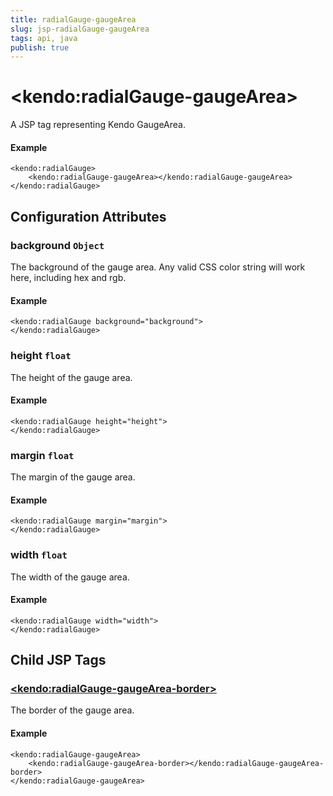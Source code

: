 ```yaml
---
title: radialGauge-gaugeArea
slug: jsp-radialGauge-gaugeArea
tags: api, java
publish: true
---
```


# \<kendo:radialGauge-gaugeArea\>
A JSP tag representing Kendo GaugeArea.

#### Example
    <kendo:radialGauge>
        <kendo:radialGauge-gaugeArea></kendo:radialGauge-gaugeArea>
    </kendo:radialGauge>


## Configuration Attributes


### background `Object`

The background of the gauge area.
Any valid CSS color string will work here, including hex and rgb.

#### Example
    <kendo:radialGauge background="background">
    </kendo:radialGauge>



### height `float`

The height of the gauge area.

#### Example
    <kendo:radialGauge height="height">
    </kendo:radialGauge>



### margin `float`

The margin of the gauge area.

#### Example
    <kendo:radialGauge margin="margin">
    </kendo:radialGauge>



### width `float`

The width of the gauge area.

#### Example
    <kendo:radialGauge width="width">
    </kendo:radialGauge>



## Child JSP Tags

### [\<kendo:radialGauge-gaugeArea-border\>](/api/wrappers/jsp/radialgauge/gaugearea-border)

The border of the gauge area.

#### Example

    <kendo:radialGauge-gaugeArea>
        <kendo:radialGauge-gaugeArea-border></kendo:radialGauge-gaugeArea-border>
    </kendo:radialGauge-gaugeArea>
 
